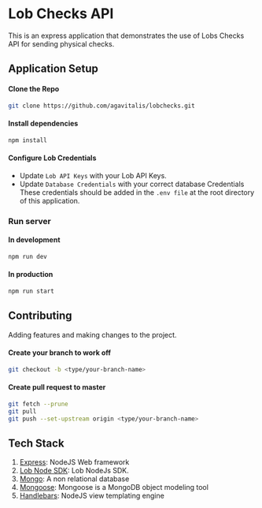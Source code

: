 # Lob Checks API

This is an express application that demonstrates the use of Lobs Checks API for sending physical checks.

## Application Setup

#### Clone the Repo

```bash
git clone https://github.com/agavitalis/lobchecks.git
```

#### Install dependencies

```bash
npm install
```

#### Configure Lob Credentials

- Update `Lob API Keys` with your Lob API Keys.
- Update  `Database Credentials` with your correct database Credentials
These credentials should be added in the `.env file` at the root directory of this application.

### Run server

#### In development

```bash
npm run dev
```

#### In production

```bash
npm run start
```

## Contributing
Adding features and making changes to the project.

#### Create your branch to work off

```bash
git checkout -b <type/your-branch-name>
```

#### Create pull request to master

```bash
git fetch --prune
git pull
git push --set-upstream origin <type/your-branch-name>
```

## Tech Stack

1. [Express](https://expressjs.com/): NodeJS Web framework
2. [Lob Node SDK](https://www.npmjs.com/package/lob): Lob NodeJs SDK.
3. [Mongo](https://www.mongodb.com/): A non relational database
4. [Mongoose](https://www.npmjs.com/package/mongoose): Mongoose is a MongoDB object modeling tool
6. [Handlebars](https://www.npmjs.com/package/hbs): NodeJS view templating engine

